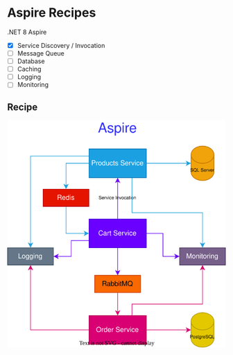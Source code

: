 # Aspire Recipes

.NET 8 Aspire

- [x] Service Discovery / Invocation
- [ ] Message Queue
- [ ] Database
- [ ] Caching
- [ ] Logging
- [ ] Monitoring

## Recipe

![Aspire](./assets/Aspire.svg)
